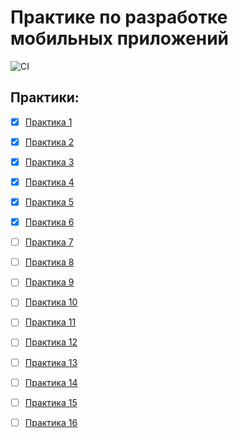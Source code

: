 # Практике по разработке мобильных приложений

![CI](https://github.com/Eckorezze/Mobil/actions/workflows/android.yml/badge.svg)

## Практики:

 - [x] [Практика 1](https://github.com/Eckorezze/Mobil/tree/master/app/prac1)
 - [x] [Практика 2](https://github.com/Eckorezze/Mobil/tree/master/app/prac2)
 - [x] [Практика 3](https://github.com/Eckorezze/Mobil/tree/master/app/prac3)
 - [x] [Практика 4](https://github.com/Eckorezze/Mobil/tree/master/app/prac4)
 - [x] [Практика 5](https://github.com/Eckorezze/Mobil/tree/master/app/prac5)
 - [x] [Практика 6](https://github.com/Eckorezze/Mobil/tree/master/app/prac6)
 - [ ] [Практика 7](https://github.com/Eckorezze/Mobil/tree/master/app/prac7)
 - [ ] [Практика 8](https://github.com/Eckorezze/Mobil/tree/master/app/prac8) 
 - [ ] [Практика 9](https://github.com/Eckorezze/Mobil/tree/master/app/prac9)
 - [ ] [Практика 10](https://github.com/Eckorezze/Mobil/tree/master/app/prac10) 
 - [ ] [Практика 11](https://github.com/Eckorezze/Mobil/tree/master/app/prac11)
 - [ ] [Практика 12](https://github.com/Eckorezze/Mobil/tree/master/app/prac12)
 - [ ] [Практика 13](https://github.com/Eckorezze/Mobil/tree/master/app/prac13)
 - [ ] [Практика 14](https://github.com/Eckorezze/Mobil/tree/master/app/prac14)
 - [ ] [Практика 15](https://github.com/Eckorezze/Mobil/tree/master/app/prac15)
 - [ ] [Практика 16](https://github.com/Eckorezze/Mobil/tree/master/app/prac16)

